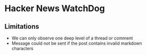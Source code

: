 # Hacker News WatchDog

## Limitations

- We can only observe one deep level of a thread or comment
- Message could not be sent if the post contains invalid markdown characters
